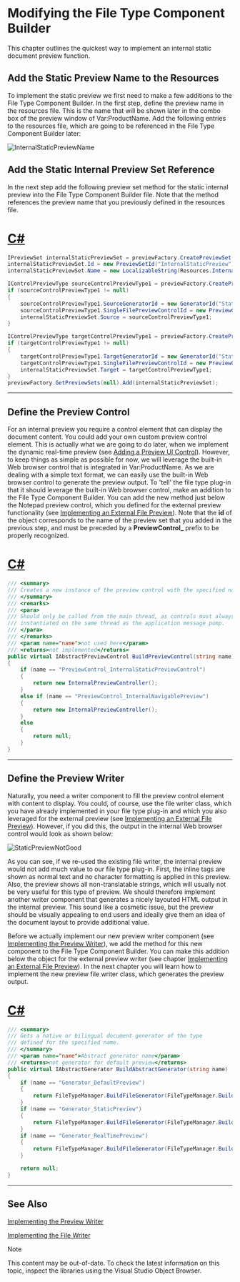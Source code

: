 Modifying the File Type Component Builder
==

This chapter outlines the quickest way to implement an internal static document preview function.

Add the Static Preview Name to the Resources
--

To implement the static preview we first need to make a few additions to the File Type Component Builder. In the first step, define the preview name in the resources file. This is the name that will be shown later in the combo box of the preview window of Var:ProductName. Add the following entries to the resources file, which are going to be referenced in the File Type Component Builder later:

![InternalStaticPreviewName](images/InternalStaticPreviewName.jpg)

Add the Static Internal Preview Set Reference
--

In the next step add the following preview set method for the static internal preview into the File Type Component Builder file. Note that the method references the preview name that you previously defined in the resources file.

# [C#](#tab/tabid-1)
```cs
IPreviewSet internalStaticPreviewSet = previewFactory.CreatePreviewSet();
internalStaticPreviewSet.Id = new PreviewSetId("InternalStaticPreview");
internalStaticPreviewSet.Name = new LocalizableString(Resources.InternalStaticPreview_Name);

IControlPreviewType sourceControlPreviewType1 = previewFactory.CreatePreviewType<IControlPreviewType>() as IControlPreviewType;
if (sourceControlPreviewType1 != null)
{
    sourceControlPreviewType1.SourceGeneratorId = new GeneratorId("StaticPreview");
    sourceControlPreviewType1.SingleFilePreviewControlId = new PreviewControlId("InternalNavigablePreview");
    internalStaticPreviewSet.Source = sourceControlPreviewType1;
}

IControlPreviewType targetControlPreviewType1 = previewFactory.CreatePreviewType<IControlPreviewType>() as IControlPreviewType;
if (targetControlPreviewType1 != null)
{
    targetControlPreviewType1.TargetGeneratorId = new GeneratorId("StaticPreview");
    targetControlPreviewType1.SingleFilePreviewControlId = new PreviewControlId("InternalNavigablePreview");
    internalStaticPreviewSet.Target = targetControlPreviewType1;
}
previewFactory.GetPreviewSets(null).Add(internalStaticPreviewSet);
```
***

Define the Preview Control
--

For an internal preview you require a control element that can display the document content. You could add your own custom preview control element. This is actually what we are going to do later, when we implement the dynamic real-time preview (see [Adding a Preview UI Control](adding_a_preview_ui_control.md)). However, to keep things as simple as possible for now, we will leverage the built-in Web browser control that is integrated in Var:ProductName. As we are dealing with a simple text format, we can easily use the built-in Web browser control to generate the preview output. To 'tell' the file type plug-in that it should leverage the built-in Web browser control, make an addition to the File Type Component Builder. You can add the new method just below the Notepad preview control, which you defined for the external preview functionality (see [Implementing an External File Preview](implementing_an_external_file_preview.md)). Note that the **id** of the object corresponds to the name of the preview set that you added in the previous step, and must be preceded by a **PreviewControl_** prefix to be properly recognized.

# [C#](#tab/tabid-2)
```cs
/// <summary>
/// Creates a new instance of the preview control with the specified name.
/// </summary>
/// <remarks>
/// <para>
/// Should only be called from the main thread, as controls must always be
/// instantiated on the same thread as the application message pump.
/// </para>
/// </remarks>
/// <param name="name">not used here</param>
/// <returns>not implemented</returns>
public virtual IAbstractPreviewControl BuildPreviewControl(string name)
{
    if (name == "PreviewControl_InternalStaticPreviewControl")
    {
        return new InternalPreviewController();
    }
    else if (name == "PreviewControl_InternalNavigablePreview")
    {
        return new InternalPreviewController();
    }
    else
    {
        return null;
    }
}
```
***

Define the Preview Writer
--

Naturally, you need a writer component to fill the preview control element with content to display. You could, of course, use the file writer class, which you have already implemented in your file type plug-in and which you also leveraged for the external preview (see [Implementing an External File Preview](implementing_an_external_file_preview.md)). However, if you did this, the output in the internal Web browser control would look as shown below:

![StaticPreviewNotGood](images/StaticPreviewNotGood.jpg)

As you can see, if we re-used the existing file writer, the internal preview would not add much value to our file type plug-in. First, the inline tags are shown as normal text and no character formatting is applied in this preview. Also, the preview shows all non-translatable strings, which will usually not be very useful for this type of preview. We should therefore implement another writer component that generates a nicely layouted HTML output in the internal preview. This sound like a cosmetic issue, but the preview should be visually appealing to end users and ideally give them an idea of the document layout to provide additional value.

Before we actually implement our new preview writer component (see [Implementing the Preview Writer](implementing_the_preview_writer.md)), we add the method for this new component to the File Type Component Builder. You can make this addition below the object for the external preview writer (see chapter [Implementing an External File Preview](implementing_an_external_file_preview.md)). In the next chapter you will learn how to implement the new preview file writer class, which generates the preview output.

# [C#](#tab/tabid-3)
```cs
/// <summary>
/// Gets a native or bilingual document generator of the type
/// defined for the specified name.
/// </summary>
/// <param name="name">Abstract generator name</param>
/// <returns>not generator for default preview</returns>
public virtual IAbstractGenerator BuildAbstractGenerator(string name)
{
    if (name == "Generator_DefaultPreview")
    {
        return FileTypeManager.BuildFileGenerator(FileTypeManager.BuildNativeGenerator(new SimpleTextWriter()));
    }
    if (name == "Generator_StaticPreview")
    {
        return FileTypeManager.BuildFileGenerator(FileTypeManager.BuildNativeGenerator(new SimpleTextWriter()));
    }
    if (name == "Generator_RealTimePreview")
    {
        return FileTypeManager.BuildFileGenerator(FileTypeManager.BuildNativeGenerator(new InternalPreviewWriter()));
    }

    return null;
}
```
***

See Also
--



[Implementing the Preview Writer](implementing_the_preview_writer.md)

[Implementing the File Writer](implementing_the_file_writer.md)

>[!NOTE]
>
> This content may be out-of-date. To check the latest information on this topic, inspect the libraries using the Visual Studio Object Browser.
